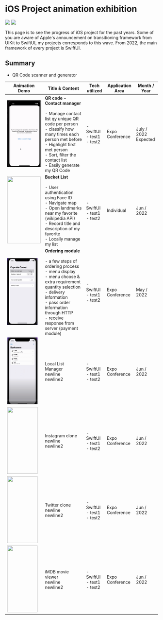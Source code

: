 # iOS Project animation exhibition

<p>
    <img src="https://img.shields.io/badge/iOS-13.0+-blue.svg" />
    <img src="https://img.shields.io/badge/Swift-5.1-ff69b4.svg" />
</p>

This page is to see the progress of iOS project for the past years. Some of you are aware of Apple's announcement on transitioning framework from UIKit to SwiftUI, my projects corresponds to this wave. From 2022, the main framework of every project is SwiftUI.

## Summary
- QR Code scanner and generator

| Animation Demo | Title & Content | Tech utilized | Application Area | Month / Year |
| ------ | ------ | ------ | ------ | ------ |
| <img src='https://github.com/davidseungjin/iOSdemo/blob/main/qrcode.gif' width="110" height="220"> | **QR code - Contact manager** <br /><br /> - Manage contact list qy unique QR code per person <br /> - classify how many times each person met before <br /> - Highlight first met person <br /> - Sort, filter the contact list <br /> - Easily generate my QR Code | - SwiftUI <br /> - test1 <br /> - test2 | Expo <br /> Conference | July / 2022 <br /> Expected |
| <img src='https://github.com/davidseungjin/BucketList/blob/main/mapkit.gif' width="110" height="220"> | **Bucket List** <br /><br /> - User authentication using Face ID <br /> - Navigate map <br /> - Open landmarks near my favorite (wikipedia API) <br /> - Record title and description of my favorite <br /> - Locally manage my list | - SwiftUI <br /> - test1 <br /> - test2 | Individual | Jun / 2022 |
| <img src='https://github.com/davidseungjin/CupcakeCorner/blob/main/cubcake.gif' width="100" height="220"> | **Ordering module** <br /><br /> - a few steps of ordering process <br /> - menu display <br /> - menu choose & extra requirement <br /> quantity selection <br /> - delivery information <br /> - pass order information through HTTP <br /> - receive response from server (payment module) | - SwiftUI <br /> - test1 <br /> - test2 | Expo <br /> Conference | May / 2022 |
| <img src='https://github.com/davidseungjin/BookWorm/blob/main/bookworm_pjt.gif' width="100" height="220"> | Local List Manager <br /> newline <br /> newline2 | - SwiftUI <br /> - test1 <br /> - test2 | Expo <br /> Conference | Jun / 2022 |
| <img src='https://github.com/davidseungjin/Parstagram3/blob/main/Parstagram3-ver2.gif' width="100" height="220"> | Instagram clone <br /> newline <br /> newline2 | - SwiftUI <br /> - test1 <br /> - test2 | Expo <br /> Conference | Jun / 2022 |
| <img src='https://github.com/davidseungjin/twitterpart1and2/blob/master/HW4_1.gif' width="100" height="220"> | Twitter clone <br /> newline <br /> newline2 | - SwiftUI <br /> - test1 <br /> - test2 | Expo <br /> Conference | Jun / 2022 |
| <img src='https://github.com/davidseungjin/dMovie/blob/main/ezgif.com-gif-maker.gif' width="100" height="220"> | iMDB movie viewer <br /> newline <br /> newline2 | - SwiftUI <br /> - test1 <br /> - test2 | Expo <br /> Conference | Jun / 2022 |

